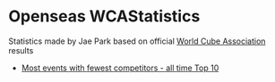 # Openseas WCAStatistics

Statistics made by Jae Park based on official [World Cube Association](https://www.worldcubeassociation.org) results

- [Most events with fewest competitors - all time Top 10](https://github.com/openseasgmail/WCAstuff/MostEventsPerPeople/Results/alltime.md)
